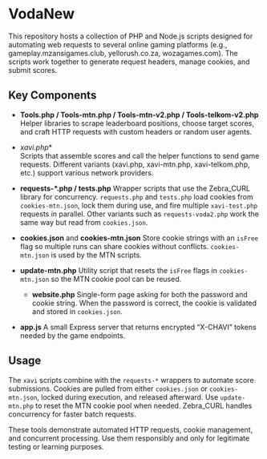# VodaNew

This repository hosts a collection of PHP and Node.js scripts designed for automating
web requests to several online gaming platforms (e.g., gameplay.mzansigames.club,
yellorush.co.za, wozagames.com). The scripts work together to generate request
headers, manage cookies, and submit scores.

## Key Components

- **Tools.php / Tools-mtn.php / Tools-mtn-v2.php / Tools-telkom-v2.php**
  Helper libraries to scrape leaderboard positions, choose target scores, and craft
  HTTP requests with custom headers or random user agents.

- **xavi*.php**  
  Scripts that assemble scores and call the helper functions to send game requests.
  Different variants (xavi.php, xavi-mtn.php, xavi-telkom.php, etc.) support various
  network providers.

- **requests-*.php / tests.php**
  Wrapper scripts that use the Zebra_CURL library for concurrency. `requests.php`
  and `tests.php` load cookies from `cookies-mtn.json`, lock them during use,
  and fire multiple `xavi-test.php` requests in parallel. Other variants such as
  `requests-voda2.php` work the same way but read from `cookies.json`.

- **cookies.json** and **cookies-mtn.json**
  Store cookie strings with an `isFree` flag so multiple runs can share cookies
  without conflicts. `cookies-mtn.json` is used by the MTN scripts.

- **update-mtn.php**
  Utility script that resets the `isFree` flags in `cookies-mtn.json` so the
  MTN cookie pool can be reused.

  - **website.php**
  Single-form page asking for both the password and cookie string.
  When the password is correct, the cookie is validated and stored in `cookies.json`.

- **app.js**
  A small Express server that returns encrypted “X-CHAVI” tokens needed by the game
  endpoints.

## Usage

The `xavi` scripts combine with the `requests-*` wrappers to automate score
submissions. Cookies are pulled from either `cookies.json` or `cookies-mtn.json`,
locked during execution, and released afterward. Use `update-mtn.php` to reset
the MTN cookie pool when needed. Zebra_CURL handles concurrency for faster batch
requests.

These tools demonstrate automated HTTP requests, cookie management, and concurrent
processing. Use them responsibly and only for legitimate testing or learning
purposes.
